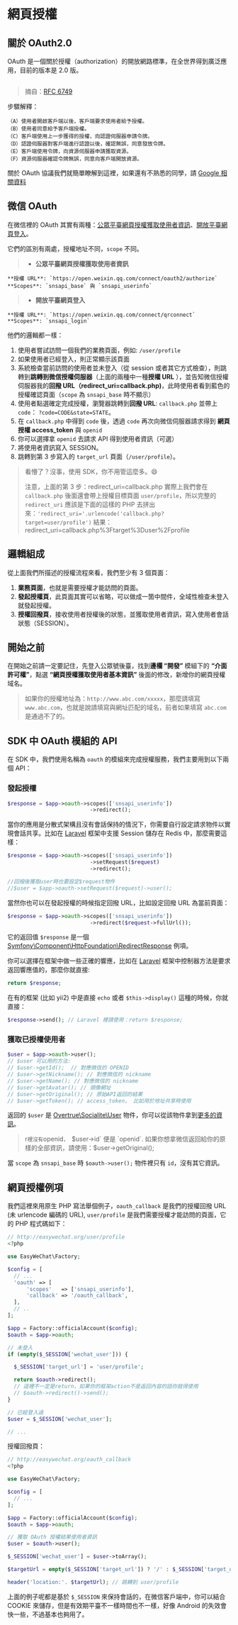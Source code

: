 # 網頁授權

## 關於 OAuth2.0

OAuth 是一個關於授權（authorization）的開放網路標準，在全世界得到廣泛應用，目前的版本是 2.0 版。

<img src="https://user-images.githubusercontent.com/1472352/29310178-5a7a91cc-81df-11e7-9468-b66e150bfba1.png" alt="" style="max-width: 500px">

> 摘自：[RFC 6749](https://datatracker.ietf.org/doc/rfc6749/?include_text=1)

步驟解釋：

    （A）使用者開啟客戶端以後，客戶端要求使用者給予授權。
    （B）使用者同意給予客戶端授權。
    （C）客戶端使用上一步獲得的授權，向認證伺服器申請令牌。
    （D）認證伺服器對客戶端進行認證以後，確認無誤，同意發放令牌。
    （E）客戶端使用令牌，向資源伺服器申請獲取資源。
    （F）資源伺服器確認令牌無誤，同意向客戶端開放資源。

關於 OAuth 協議我們就簡單瞭解到這裡，如果還有不熟悉的同學，請 [Google 相關資料](https://www.google.com.hk/?gws_rd=ssl#safe=strict&q=OAuth2)

## 微信 OAuth

在微信裡的 OAuth 其實有兩種：[公眾平臺網頁授權獲取使用者資訊](http://mp.weixin.qq.com/wiki/9/01f711493b5a02f24b04365ac5d8fd95.html)、[開放平臺網頁登入](https://open.weixin.qq.com/cgi-bin/showdocument?action=dir_list&t=resource/res_list&verify=1&id=open1419316505&token=&lang=zh_CN)。

它們的區別有兩處，授權地址不同，`scope` 不同。

> - **公眾平臺網頁授權獲取使用者資訊**

    **授權 URL**: `https://open.weixin.qq.com/connect/oauth2/authorize`
    **Scopes**: `snsapi_base` 與 `snsapi_userinfo`

> - **開放平臺網頁登入**

    **授權 URL**: `https://open.weixin.qq.com/connect/qrconnect`
    **Scopes**: `snsapi_login`

他們的邏輯都一樣：

1. 使用者嘗試訪問一個我們的業務頁面，例如: `/user/profile`
2. 如果使用者已經登入，則正常顯示該頁面
3. 系統檢查當前訪問的使用者並未登入（從 session 或者其它方式檢查），則跳轉到**跳轉到微信授權伺服器**（上面的兩種中一種**授權 URL** ），並告知微信授權伺服器我的**回撥 URL（redirect_uri=callback.php)**，此時使用者看到藍色的授權確認頁面（`scope` 為 `snsapi_base` 時不顯示）
4. 使用者點選確定完成授權，瀏覽器跳轉到**回撥 URL**: `callback.php` 並帶上 `code`： `?code=CODE&state=STATE`。
5. 在 `callback.php` 中得到 `code` 後，透過 `code` 再次向微信伺服器請求得到 **網頁授權 access_token** 與 `openid`
6. 你可以選擇拿 `openid` 去請求 API 得到使用者資訊（可選）
7. 將使用者資訊寫入 SESSION。
8. 跳轉到第 3 步寫入的 `target_url` 頁面（`/user/profile`）。

> 看懵了？沒事，使用 SDK，你不用管這麼多。:smile:
>
> 注意，上面的第 3 步：redirect_uri=callback.php 實際上我們會在 `callback.php` 後面還會帶上授權目標頁面 `user/profile`，所以完整的 `redirect_uri` 應該是下面的這樣的 PHP 去拼出來：`'redirect_uri='.urlencode('callback.php?target=user/profile')`
> 結果：redirect_uri=callback.php%3Ftarget%3Duser%2Fprofile

## 邏輯組成

從上面我們所描述的授權流程來看，我們至少有 3 個頁面：

1. **業務頁面**，也就是需要授權才能訪問的頁面。
2. **發起授權頁**，此頁面其實可以省略，可以做成一箇中間件，全域性檢查未登入就發起授權。
3. **授權回撥頁**，接收使用者授權後的狀態，並獲取使用者資訊，寫入使用者會話狀態（SESSION）。

## 開始之前

在開始之前請一定要記住，先登入公眾號後臺，找到**邊欄 “開發”** 模組下的 **“介面許可權”**，點選 **“網頁授權獲取使用者基本資訊”** 後面的修改，新增你的網頁授權域名。

> 如果你的授權地址為：`http://www.abc.com/xxxxx`，那麼請填寫 `www.abc.com`，也就是說請填寫與網址匹配的域名，前者如果填寫 `abc.com` 是通過不了的。

## SDK 中 OAuth 模組的 API

在 SDK 中，我們使用名稱為 `oauth` 的模組來完成授權服務，我們主要用到以下兩個 API：

### 發起授權

```php
$response = $app->oauth->scopes(['snsapi_userinfo'])
                          ->redirect();
```

當你的應用是分散式架構且沒有會話保持的情況下，你需要自行設定請求物件以實現會話共享。比如在 [Laravel](http://laravel.com) 框架中支援 Session 儲存在 Redis 中，那麼需要這樣：

```php
$response = $app->oauth->scopes(['snsapi_userinfo'])
                          ->setRequest($request)
                          ->redirect();

//回撥後獲取user時也要設定$request物件
//$user = $app->oauth->setRequest($request)->user();
```

當然你也可以在發起授權的時候指定回撥 URL，比如設定回撥 URL 為當前頁面：

```php
$response = $app->oauth->scopes(['snsapi_userinfo'])
                          ->redirect($request->fullUrl());
```

它的返回值 `$response` 是一個 [Symfony\Component\HttpFoundation\RedirectResponse](http://api.symfony.com/3.0/Symfony/Component/HttpFoundation/RedirectResponse.html) 例項。

你可以選擇在框架中做一些正確的響應，比如在 [Laravel](http://laravel.com) 框架中控制器方法是要求返回響應值的，那麼你就直接:

```php
return $response;
```

在有的框架 (比如 yii2) 中是直接 `echo` 或者 `$this->display()` 這種的時候，你就直接：

```php
$response->send(); // Laravel 裡請使用：return $response;
```

### 獲取已授權使用者

```php
$user = $app->oauth->user();
// $user 可以用的方法:
// $user->getId();  // 對應微信的 OPENID
// $user->getNickname(); // 對應微信的 nickname
// $user->getName(); // 對應微信的 nickname
// $user->getAvatar(); // 頭像網址
// $user->getOriginal(); // 原始API返回的結果
// $user->getToken(); // access_token， 比如用於地址共享時使用
```

返回的 `$user` 是 [Overtrue\Socialite\User](https://github.com/overtrue/socialite/blob/master/src/User.php) 物件，你可以從該物件拿到[更多的資訊](https://github.com/overtrue/socialite#user-interface)。

> r`裡沒有`openid`， `$user->id` 便是 `openid`.
> 如果你想拿微信返回給你的原樣的全部資訊，請使用：$user->getOriginal();

當 `scope` 為 `snsapi_base` 時 `$oauth->user();` 物件裡只有 `id`，沒有其它資訊。

## 網頁授權例項

我們這裡來用原生 PHP 寫法舉個例子，`oauth_callback` 是我們的授權回撥 URL (未 urlencode 編碼的 URL), `user/profile` 是我們需要授權才能訪問的頁面，它的 PHP 程式碼如下：

```php
// http://easywechat.org/user/profile
<?php

use EasyWeChat\Factory;

$config = [
  // ...
  'oauth' => [
      'scopes'   => ['snsapi_userinfo'],
      'callback' => '/oauth_callback',
  ],
  // ..
];

$app = Factory::officialAccount($config);
$oauth = $app->oauth;

// 未登入
if (empty($_SESSION['wechat_user'])) {

  $_SESSION['target_url'] = 'user/profile';

  return $oauth->redirect();
  // 這裡不一定是return，如果你的框架action不是返回內容的話你就得使用
  // $oauth->redirect()->send();
}

// 已經登入過
$user = $_SESSION['wechat_user'];

// ...

```

授權回撥頁：

```php
// http://easywechat.org/oauth_callback
<?php

use EasyWeChat\Factory;

$config = [
  // ...
];

$app = Factory::officialAccount($config);
$oauth = $app->oauth;

// 獲取 OAuth 授權結果使用者資訊
$user = $oauth->user();

$_SESSION['wechat_user'] = $user->toArray();

$targetUrl = empty($_SESSION['target_url']) ? '/' : $_SESSION['target_url'];

header('location:'. $targetUrl); // 跳轉到 user/profile
```

上面的例子呢都是基於 `$_SESSION` 來保持會話的，在微信客戶端中，你可以結合 COOKIE 來儲存，但是有效期平臺不一樣時間也不一樣，好像 Android 的失效會快一些，不過基本也夠用了。

